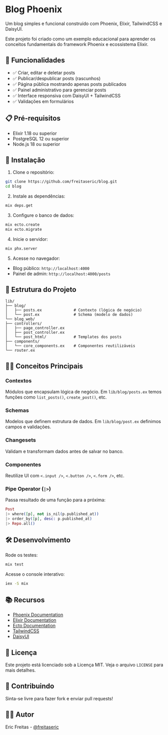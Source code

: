 # Blog Phoenix

Um blog simples e funcional construído com Phoenix, Elixir, TailwindCSS e DaisyUI.

Este projeto foi criado como um exemplo educacional para aprender os conceitos fundamentais do framework Phoenix e ecossistema Elixir.

## 🚀 Funcionalidades

- ✅ Criar, editar e deletar posts
- ✅ Publicar/despublicar posts (rascunhos)
- ✅ Página pública mostrando apenas posts publicados
- ✅ Painel administrativo para gerenciar posts
- ✅ Interface responsiva com DaisyUI + TailwindCSS
- ✅ Validações em formulários

## 📋 Pré-requisitos

- Elixir 1.18 ou superior
- PostgreSQL 12 ou superior
- Node.js 18 ou superior

## 🔧 Instalação

1. Clone o repositório:
```bash
git clone https://github.com/freitaseric/blog.git
cd blog
```

2. Instale as dependências:
```bash
mix deps.get
```

3. Configure o banco de dados:
```bash
mix ecto.create
mix ecto.migrate
```

4. Inicie o servidor:
```bash
mix phx.server
```

5. Acesse no navegador:
- Blog público: `http://localhost:4000`
- Painel de admin: `http://localhost:4000/posts`

## 📖 Estrutura do Projeto

```
lib/
├── blog/
│   ├── posts.ex              # Contexto (lógica de negócio)
│   └── post.ex               # Schema (modelo de dados)
└── blog_web/
├── controllers/
│   ├── page_controller.ex
│   ├── post_controller.ex
│   └── post_html/            # Templates dos posts
├── components/
│   └── core_components.ex    # Componentes reutilizáveis
└── router.ex
```
## 🧑‍💻 Conceitos Principais

### Contextos
Módulos que encapsulam lógica de negócio. Em `lib/blog/posts.ex` temos funções como `list_posts()`, `create_post()`, etc.

### Schemas
Modelos que definem estrutura de dados. Em `lib/blog/post.ex` definimos campos e validações.

### Changesets
Validam e transformam dados antes de salvar no banco.

### Componentes
Reutilize UI com `<.input />`, `<.button />`, `<.form />`, etc.

### Pipe Operator (`|>`)
Passa resultado de uma função para a próxima:
```elixir
Post
|> where([p], not is_nil(p.published_at))
|> order_by([p], desc: p.published_at)
|> Repo.all()
```

## 🛠️ Desenvolvimento

Rode os testes:
```bash
mix test
```

Acesse o console interativo:
```bash
iex -S mix
```

## 📚 Recursos

- [Phoenix Documentation](https://hexdocs.pm/phoenix/)
- [Elixir Documentation](https://elixir-lang.org/docs.html)
- [Ecto Documentation](https://hexdocs.pm/ecto/)
- [TailwindCSS](https://tailwindcss.com/)
- [DaisyUI](https://daisyui.com/)

## 📝 Licença

Este projeto está licenciado sob a Licença MIT. Veja o arquivo `LICENSE` para mais detalhes.

## 🤝 Contribuindo

Sinta-se livre para fazer fork e enviar pull requests!

## 👨‍💻 Autor

Eric Freitas - [@freitaseric](https://github.com/freitaseric)